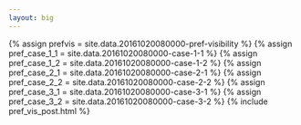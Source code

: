 ```yaml
---
layout: big
---
```

{% assign prefvis = site.data.20161020080000-pref-visibility %}
{% assign pref_case_1_1 = site.data.20161020080000-case-1-1 %}
{% assign pref_case_1_2 = site.data.20161020080000-case-1-2 %}
{% assign pref_case_2_1 = site.data.20161020080000-case-2-1 %}
{% assign pref_case_2_2 = site.data.20161020080000-case-2-2 %}
{% assign pref_case_3_1 = site.data.20161020080000-case-3-1 %}
{% assign pref_case_3_2 = site.data.20161020080000-case-3-2 %}
{% include pref_vis_post.html %}
